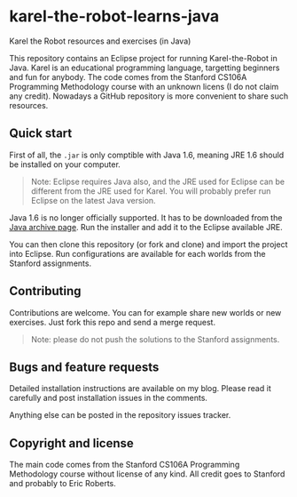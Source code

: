 karel-the-robot-learns-java
===========================

Karel the Robot resources and exercises (in Java)

This repository contains an Eclipse project for running Karel-the-Robot in Java. Karel is an educational programming language, targetting beginners and fun for anybody. The code comes from the Stanford CS106A Programming Methodology course with an unknown licens (I do not claim any credit). Nowadays a GitHub repository is more convenient to share such resources. 

## Quick start

First of all, the ``.jar`` is only comptible with Java 1.6, meaning JRE 1.6 should be installed on your computer.

> Note: Eclipse requires Java also, and the JRE used for Eclipse can be different from the JRE used for Karel. You will probably prefer run Eclipse on the latest Java version.

Java 1.6 is no longer officially supported. It has to be downloaded from the [Java archive page][java-archive]. Run the installer and add it to the Eclipse available JRE.

You can then clone this repository (or fork and clone) and import the project into Eclipse. Run configurations are available for each worlds from the Stanford assignments.

## Contributing

Contributions are welcome. You can for example share new worlds or new exercises. Just fork this repo and send a merge request.

> Note: please do not push the solutions to the Stanford assignments.

## Bugs and feature requests

Detailed installation instructions are available on my blog. Please read it carefully and post installation issues in the comments.

Anything else can be posted in the repository issues tracker.

## Copyright and license

The main code comes from the Stanford CS106A Programming Methodology course without license of any kind. All credit goes to Stanford and probably to Eric Roberts.

[java-archive]: http://www.oracle.com/technetwork/java/javase/downloads/java-archive-downloads-javase6-419409.html
